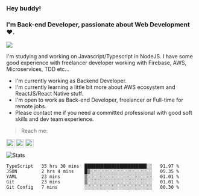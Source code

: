 ### Hey buddy!

### I'm Back-end Developer, passionate about Web Development :heart:.
<img src="https://img.shields.io/github/followers/bertbr?style=social"/>

I'm studying and working on Javascript/Typescript in NodeJS. I have some good experience with freelancer developer working with Firebase, AWS, Microservices, TDD etc...

- I'm currently working as Backend Developer.
- I'm currently learning a little bit more about AWS ecosystem and ReactJS/React Native stuff.
- I'm open to work as Back-end Developer, freelancer or Full-time for remote jobs.
- Please contact me if you need a committed professional with good soft skills and dev team experience.


> Reach me:
<a href="https://www.linkedin.com/in/viniciusmvn">
  <img align="left" alt="My LinkdeIn" width="22px" src="https://image.flaticon.com/icons/svg/145/145807.svg" />
</a>
<a href="mailto:viniciusmvn@pm.me">
  <img align="left" alt="Mail me" width="22px" src="https://image.flaticon.com/icons/svg/1057/1057100.svg" />
</a>
<a href="https://t.me/bertinnn">
  <img align="left" alt="My Telegram" width="22px" src="https://image.flaticon.com/icons/svg/2111/2111646.svg" />
</a>

<br />
<br />
<img alt="Stats" src="https://github-readme-stats.vercel.app/api?username=bertbr&theme=dracula&show_icons=true" />


<!--START_SECTION:waka-->
```text
TypeScript   35 hrs 38 mins  ███████████████████████░░   91.97 % 
JSON         2 hrs 4 mins    █▒░░░░░░░░░░░░░░░░░░░░░░░   05.35 % 
YAML         23 mins         ▒░░░░░░░░░░░░░░░░░░░░░░░░   01.01 % 
Git          23 mins         ▒░░░░░░░░░░░░░░░░░░░░░░░░   01.01 % 
Git Config   7 mins          ░░░░░░░░░░░░░░░░░░░░░░░░░   00.30 % 
```
<!--END_SECTION:waka-->
